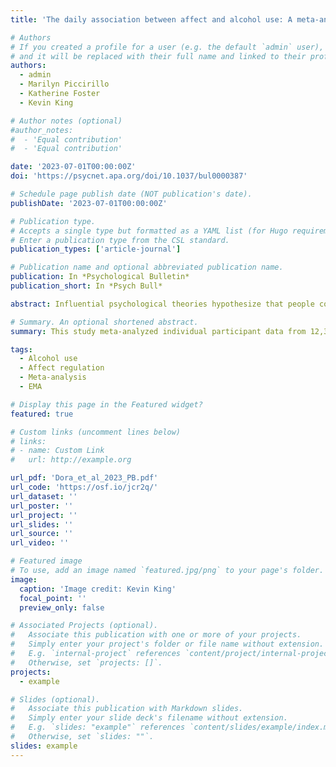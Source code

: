 ```yaml
---
title: 'The daily association between affect and alcohol use: A meta-analysis of individual participant data'

# Authors
# If you created a profile for a user (e.g. the default `admin` user), write the username (folder name) here
# and it will be replaced with their full name and linked to their profile.
authors:
  - admin
  - Marilyn Piccirillo
  - Katherine Foster
  - Kevin King

# Author notes (optional)
#author_notes:
#  - 'Equal contribution'
#  - 'Equal contribution'

date: '2023-07-01T00:00:00Z'
doi: 'https://psycnet.apa.org/doi/10.1037/bul0000387'

# Schedule page publish date (NOT publication's date).
publishDate: '2023-07-01T00:00:00Z'

# Publication type.
# Accepts a single type but formatted as a YAML list (for Hugo requirements).
# Enter a publication type from the CSL standard.
publication_types: ['article-journal']

# Publication name and optional abbreviated publication name.
publication: In *Psychological Bulletin*
publication_short: In *Psych Bull*

abstract: Influential psychological theories hypothesize that people consume alcohol in response to the experience of both negative and positive emotions. Despite two decades of daily diary and ecological momentary assessment research, it remains unclear whether people consume more alcohol on days they experience higher negative and positive affects in everyday life. In this preregistered meta-analysis, we synthesized the evidence for these daily associations between affect and alcohol use. We included individual participant data from 69 studies (N = 12,394), which used daily and momentary surveys to assess the affect and the number of alcoholic drinks consumed. Results indicate that people are not more likely to drink on days they experience high negative affect but are more likely to drink and drink heavily on days high in positive affect. People self-reporting a motivational tendency to drink-to-cope and drink-to-enhance consumed more alcohol but not on days they experienced higher negative and positive affects. Results were robust across different operationalizations of affect, study designs, study populations, and individual characteristics. These findings challenge the long-held belief that people drink more alcohol following increase in negative affect. Integrating these findings under different theoretical models and limitations of this field of research, we collectively propose an agenda for future research to explore open questions surrounding affect and alcohol use. 

# Summary. An optional shortened abstract.
summary: This study meta-analyzed individual participant data from 12,394 individuals across 69 studies in which participants reported their emotional state and alcohol use for multiple days. Contrary to theoretical models of alcohol use, the findings indicated that people are not more likely to drink and do not consume more alcohol on days that they report higher negative affect but are more likely to drink on days that they report higher positive affect.

tags:
  - Alcohol use
  - Affect regulation
  - Meta-analysis
  - EMA

# Display this page in the Featured widget?
featured: true

# Custom links (uncomment lines below)
# links:
# - name: Custom Link
#   url: http://example.org

url_pdf: 'Dora_et_al_2023_PB.pdf'
url_code: 'https://osf.io/jcr2q/'
url_dataset: ''
url_poster: ''
url_project: ''
url_slides: ''
url_source: ''
url_video: ''

# Featured image
# To use, add an image named `featured.jpg/png` to your page's folder.
image:
  caption: 'Image credit: Kevin King'
  focal_point: ''
  preview_only: false

# Associated Projects (optional).
#   Associate this publication with one or more of your projects.
#   Simply enter your project's folder or file name without extension.
#   E.g. `internal-project` references `content/project/internal-project/index.md`.
#   Otherwise, set `projects: []`.
projects:
  - example

# Slides (optional).
#   Associate this publication with Markdown slides.
#   Simply enter your slide deck's filename without extension.
#   E.g. `slides: "example"` references `content/slides/example/index.md`.
#   Otherwise, set `slides: ""`.
slides: example
---
```

